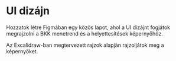 # UI dizájn

Hozzatok létre Figmában egy közös lapot, ahol a UI dizájnt fogjátok megrajzolni a BKK menetrend és a helyettesítések képernyőhöz.

Az Excalidraw-ban megtervezett rajzok alapján rajzoljátok meg a képernyőket.
